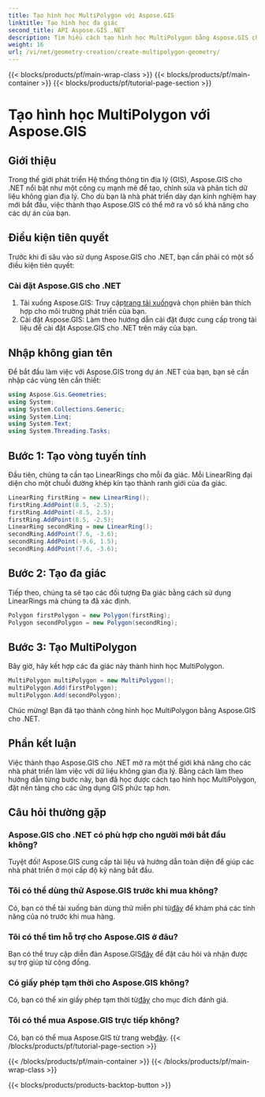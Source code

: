 ```yaml
---
title: Tạo hình học MultiPolygon với Aspose.GIS
linktitle: Tạo hình học đa giác
second_title: API Aspose.GIS .NET
description: Tìm hiểu cách tạo hình học MultiPolygon bằng Aspose.GIS cho .NET. Hướng dẫn từng bước cho người mới bắt đầu. Có sẵn bản dùng thử miễn phí.
weight: 16
url: /vi/net/geometry-creation/create-multipolygon-geometry/
---
```


{{< blocks/products/pf/main-wrap-class >}}
{{< blocks/products/pf/main-container >}}
{{< blocks/products/pf/tutorial-page-section >}}

# Tạo hình học MultiPolygon với Aspose.GIS

## Giới thiệu
Trong thế giới phát triển Hệ thống thông tin địa lý (GIS), Aspose.GIS cho .NET nổi bật như một công cụ mạnh mẽ để tạo, chỉnh sửa và phân tích dữ liệu không gian địa lý. Cho dù bạn là nhà phát triển dày dạn kinh nghiệm hay mới bắt đầu, việc thành thạo Aspose.GIS có thể mở ra vô số khả năng cho các dự án của bạn.
## Điều kiện tiên quyết
Trước khi đi sâu vào sử dụng Aspose.GIS cho .NET, bạn cần phải có một số điều kiện tiên quyết:
### Cài đặt Aspose.GIS cho .NET
1.  Tải xuống Aspose.GIS: Truy cập[trang tải xuống](https://releases.aspose.com/gis/net/)và chọn phiên bản thích hợp cho môi trường phát triển của bạn.
2. Cài đặt Aspose.GIS: Làm theo hướng dẫn cài đặt được cung cấp trong tài liệu để cài đặt Aspose.GIS cho .NET trên máy của bạn.

## Nhập không gian tên
Để bắt đầu làm việc với Aspose.GIS trong dự án .NET của bạn, bạn sẽ cần nhập các vùng tên cần thiết:
```csharp
using Aspose.Gis.Geometries;
using System;
using System.Collections.Generic;
using System.Linq;
using System.Text;
using System.Threading.Tasks;
```

## Bước 1: Tạo vòng tuyến tính
Đầu tiên, chúng ta cần tạo LinearRings cho mỗi đa giác. Mỗi LinearRing đại diện cho một chuỗi đường khép kín tạo thành ranh giới của đa giác.
```csharp
LinearRing firstRing = new LinearRing();
firstRing.AddPoint(8.5, -2.5);
firstRing.AddPoint(-8.5, 2.5);
firstRing.AddPoint(8.5, -2.5);
LinearRing secondRing = new LinearRing();
secondRing.AddPoint(7.6, -3.6);
secondRing.AddPoint(-9.6, 1.5);
secondRing.AddPoint(7.6, -3.6);
```
## Bước 2: Tạo đa giác
Tiếp theo, chúng ta sẽ tạo các đối tượng Đa giác bằng cách sử dụng LinearRings mà chúng ta đã xác định.
```csharp
Polygon firstPolygon = new Polygon(firstRing);
Polygon secondPolygon = new Polygon(secondRing);
```
## Bước 3: Tạo MultiPolygon
Bây giờ, hãy kết hợp các đa giác này thành hình học MultiPolygon.
```csharp
MultiPolygon multiPolygon = new MultiPolygon();
multiPolygon.Add(firstPolygon);
multiPolygon.Add(secondPolygon);
```
Chúc mừng! Bạn đã tạo thành công hình học MultiPolygon bằng Aspose.GIS cho .NET.

## Phần kết luận
Việc thành thạo Aspose.GIS cho .NET mở ra một thế giới khả năng cho các nhà phát triển làm việc với dữ liệu không gian địa lý. Bằng cách làm theo hướng dẫn từng bước này, bạn đã học được cách tạo hình học MultiPolygon, đặt nền tảng cho các ứng dụng GIS phức tạp hơn.
## Câu hỏi thường gặp
### Aspose.GIS cho .NET có phù hợp cho người mới bắt đầu không?
Tuyệt đối! Aspose.GIS cung cấp tài liệu và hướng dẫn toàn diện để giúp các nhà phát triển ở mọi cấp độ kỹ năng bắt đầu.
### Tôi có thể dùng thử Aspose.GIS trước khi mua không?
 Có, bạn có thể tải xuống bản dùng thử miễn phí từ[đây](https://releases.aspose.com/) để khám phá các tính năng của nó trước khi mua hàng.
### Tôi có thể tìm hỗ trợ cho Aspose.GIS ở đâu?
 Bạn có thể truy cập diễn đàn Aspose.GIS[đây](https://forum.aspose.com/c/gis/33) để đặt câu hỏi và nhận được sự trợ giúp từ cộng đồng.
### Có giấy phép tạm thời cho Aspose.GIS không?
 Có, bạn có thể xin giấy phép tạm thời từ[đây](https://purchase.aspose.com/temporary-license/) cho mục đích đánh giá.
### Tôi có thể mua Aspose.GIS trực tiếp không?
 Có, bạn có thể mua Aspose.GIS từ trang web[đây](https://purchase.aspose.com/buy).
{{< /blocks/products/pf/tutorial-page-section >}}

{{< /blocks/products/pf/main-container >}}
{{< /blocks/products/pf/main-wrap-class >}}

{{< blocks/products/products-backtop-button >}}
